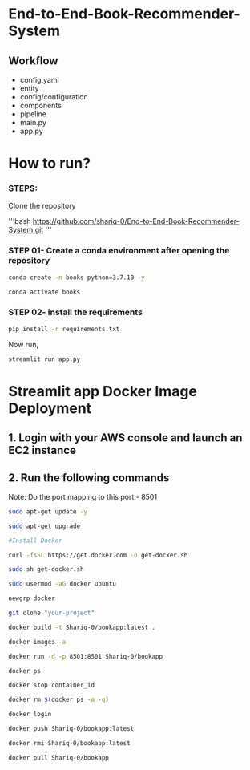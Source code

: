 # End-to-End-Book-Recommender-System

## Workflow

- config.yaml
- entity
- config/configuration
- components
- pipeline
- main.py
- app.py


# How to run?
### STEPS:

Clone the repository

'''bash
https://github.com/shariq-0/End-to-End-Book-Recommender-System.git
'''
### STEP 01- Create a conda environment after opening the repository

```bash
conda create -n books python=3.7.10 -y
```

```bash
conda activate books
```


### STEP 02- install the requirements
```bash
pip install -r requirements.txt
```


Now run,
```bash
streamlit run app.py
```


# Streamlit app Docker Image Deployment

## 1. Login with your AWS console and launch an EC2 instance
## 2. Run the following commands

Note: Do the port mapping to this port:- 8501

```bash
sudo apt-get update -y

sudo apt-get upgrade

#Install Docker

curl -fsSL https://get.docker.com -o get-docker.sh

sudo sh get-docker.sh

sudo usermod -aG docker ubuntu

newgrp docker
```

```bash
git clone "your-project"
```

```bash
docker build -t Shariq-0/bookapp:latest . 
```

```bash
docker images -a  
```

```bash
docker run -d -p 8501:8501 Shariq-0/bookapp 
```

```bash
docker ps  
```

```bash
docker stop container_id
```

```bash
docker rm $(docker ps -a -q)
```

```bash
docker login 
```

```bash
docker push Shariq-0/bookapp:latest 
```

```bash
docker rmi Shariq-0/bookapp:latest
```

```bash
docker pull Shariq-0/bookapp
```
